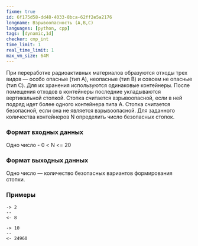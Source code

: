 ```yaml
---
fixme: true
id: 6f175d58-dd48-4033-8bca-62ff2e5a2176
longname: Взрывоопасность (A,B,C)
languages: [python, cpp]
tags: [dynamic,1d]
checker: cmp_int
time_limit: 1
real_time_limit: 1
max_vm_size: 64M
---
```



При переработке радиоактивных материалов образуются отходы трех видов — особо опасные (тип A), неопасные (тип B) и 
совсем не опасные (тип C). 
Для их хранения используются одинаковые контейнеры. 
После помещения отходов в контейнеры последние укладываются вертикальной стопкой. 
Стопка считается взрывоопасной, если в ней подряд идет более одного контейнера типа A. 
Стопка считается безопасной, если она не является взрывоопасной. 
Для заданного количества контейнеров N определить число безопасных стопок.

### Формат входных данных

Одно число - 0 < N <= 20

### Формат выходных данных

Одно число — количество безопасных вариантов формирования стопки.

### Примеры

```
-> 2
--
<- 8
```

```
-> 10
--
<- 24960
```
